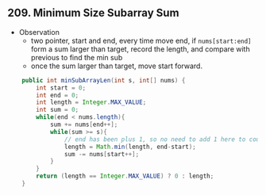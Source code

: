 ## 209. Minimum Size Subarray Sum

* Observation
  * two pointer, start and end, every time move end, if `nums[start:end]` form a sum larger than target, record the length, and compare with previous to find the min sub
  * once the sum larger than target, move start forward.

```java
    public int minSubArrayLen(int s, int[] nums) {
        int start = 0;
        int end = 0;
        int length = Integer.MAX_VALUE;
        int sum = 0;
        while(end < nums.length){
            sum += nums[end++];
            while(sum >= s){
                // end has been plus 1, so no need to add 1 here to count length
                length = Math.min(length, end-start);
                sum -= nums[start++];
            }
        }
        return (length == Integer.MAX_VALUE) ? 0 : length;
    }
```